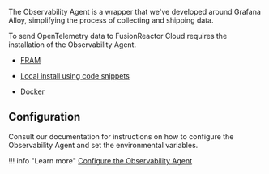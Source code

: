 
The Observability Agent is a wrapper that we've developed around Grafana Alloy, simplifying the process of collecting and shipping data. 

To send OpenTelemetry data to FusionReactor Cloud requires the installation of the Observability Agent.

* [FRAM](/frdocs/Monitor-your-data/Observability-agent/Installation/FRAM/)

* [Local install using code snippets](/frdocs/Monitor-your-data/Observability-agent/Installation/Snippets/)

* [Docker](/frdocs/Monitor-your-data/Observability-agent/Installation/Docker/) 


## Configuration

Consult our documentation for instructions on how to configure the Observability Agent and set the environmental variables.

!!! info "Learn more"
    [Configure the Observability Agent](/frdocs/Monitor-your-data/Observability-agent/Configuration/)



